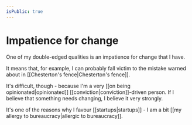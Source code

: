 ```yaml
---
isPublic: true
---
```


# Impatience for change

One of my double-edged qualities is an impatience for change that I have.

It means that, for example, I can probably fall victim to the mistake warned about in [[Chesterton's fence|Chesterton's fence]].

It's difficult, though - because I'm a very [[on being opinionated|opinionated]] [[conviction|conviction]]-driven person. If I believe that something needs changing, I believe it very strongly.

It's one of the reasons why I favour [[startups|startups]] - I am a bit [[my allergy to bureaucracy|allergic to bureaucracy]].